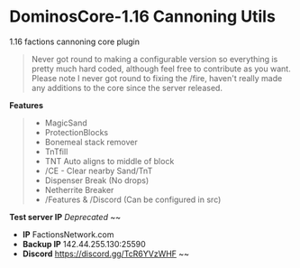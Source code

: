 # DominosCore-1.16 Cannoning Utils
1.16 factions cannoning core plugin

> Never got round to making a configurable version so everything is pretty much hard coded, although feel free to contribute as you want.  Please note I never got round to fixing the /fire, haven't really made any additions to the core since the server released.

**Features**
> - MagicSand
> - ProtectionBlocks
> - Bonemeal stack remover
> - TnTfill
> - TNT Auto aligns to middle of block
> - /CE - Clear nearby Sand/TnT
> - Dispenser Break (No drops)
> - Netherrite Breaker
> - /Features & /Discord (Can be configured in src)

**Test server IP** *Deprecated*
~~
- **IP** FactionsNetwork.com
- **Backup IP** 142.44.255.130:25590
- **Discord** https://discord.gg/TcR6YVzWHF
~~
